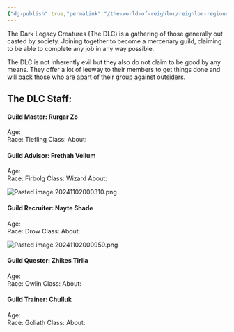 ```yaml
---
{"dg-publish":true,"permalink":"/the-world-of-reighlor/reighlor-regions/kingdom-of-leloria/joleria/guilds-of-joleria/the-dlc/the-dark-legacy-creatures/"}
---
```


The Dark Legacy Creatures (The DLC) is a gathering of those generally out casted by society. Joining together to become a mercenary guild, claiming to be able to complete any job in any way possible. 

The DLC is not inherently evil but they also do not claim to be good by any means. They offer a lot of leeway to their members to get things done and will back those who are apart of their group against outsiders. 



## The DLC Staff:
#### Guild Master: Rurgar Zo
Age:  
Race:  Tiefling
Class:
About: 
#### Guild Advisor: Frethah Vellum
Age:  
Race:  Firbolg
Class: Wizard
About: 

<div class="transclusion internal-embed is-loaded"><div class="markdown-embed">



![Pasted image 20241102000310.png](/img/user/Z%20NPC%20Pics/DLC%20NPC%20Pics/Pasted%20image%2020241102000310.png)

</div></div>

#### Guild Recruiter: Nayte Shade
Age:  
Race:  Drow
Class:
About: 

<div class="transclusion internal-embed is-loaded"><div class="markdown-embed">



![Pasted image 20241102000959.png](/img/user/Z%20NPC%20Pics/DLC%20NPC%20Pics/Pasted%20image%2020241102000959.png)

</div></div>

#### Guild Quester: Zhikes Tirlla
Age:  
Race:  Owlin
Class:
About: 
#### Guild Trainer: Chulluk 
Age:  
Race:  Goliath
Class:
About: 